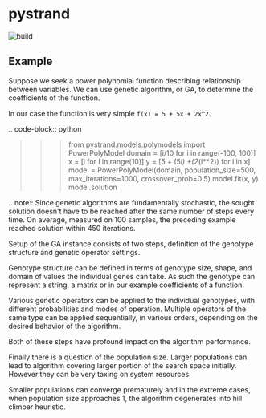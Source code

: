 # pystrand
![build](https://github.com/jpodivin/pystrand/actions/workflows/build.yml/badge.svg)

## Example

Suppose we seek a power polynomial function describing relationship between variables.
We can use genetic algorithm, or GA, to determine the coefficients of the function.

In our case the function is very simple `f(x) = 5 + 5x + 2x^2`.

.. code-block:: python

   >>>from pystrand.models.polymodels import PowerPolyModel
   >>>domain = [i/10 for i in range(-100, 100)]
   >>>x = [i for i in range(10)]
   >>>y = [5 + (5*i) +(2*(i**2)) for i in x]
   >>>model = PowerPolyModel(domain, population_size=500, max_iterations=1000, crossover_prob=0.5)
   >>>model.fit(x, y)
   >>>model.solution

.. note::
   Since genetic algorithms are fundamentally stochastic, the sought solution
   doesn't have to be reached after the same number of steps every time.
   On average, measured on 100 samples, the preceding example reached solution
   within 450 iterations.

Setup of the GA instance consists of two steps,
definition of the genotype structure and genetic operator settings.

Genotype structure can be defined in terms of genotype size, shape,
and domain of values the individual genes can take. As such the genotype
can represent a string, a matrix or in our example coefficients of a function.

Various genetic operators can be applied to the individual genotypes,
with different probabilities and modes of operation.
Multiple operators of the same type can be applied sequentially, in various
orders, depending on the desired behavior of the algorithm. 

Both of these steps have profound impact on the algorithm performance.

Finally there is a question of the population size. Larger populations
can lead to algorithm covering larger portion of the search space initially.
However they can be very taxing on system resources.

Smaller populations can converge prematurely and in the extreme cases,
when population size approaches 1, the algorithm degenerates into hill climber heuristic.

